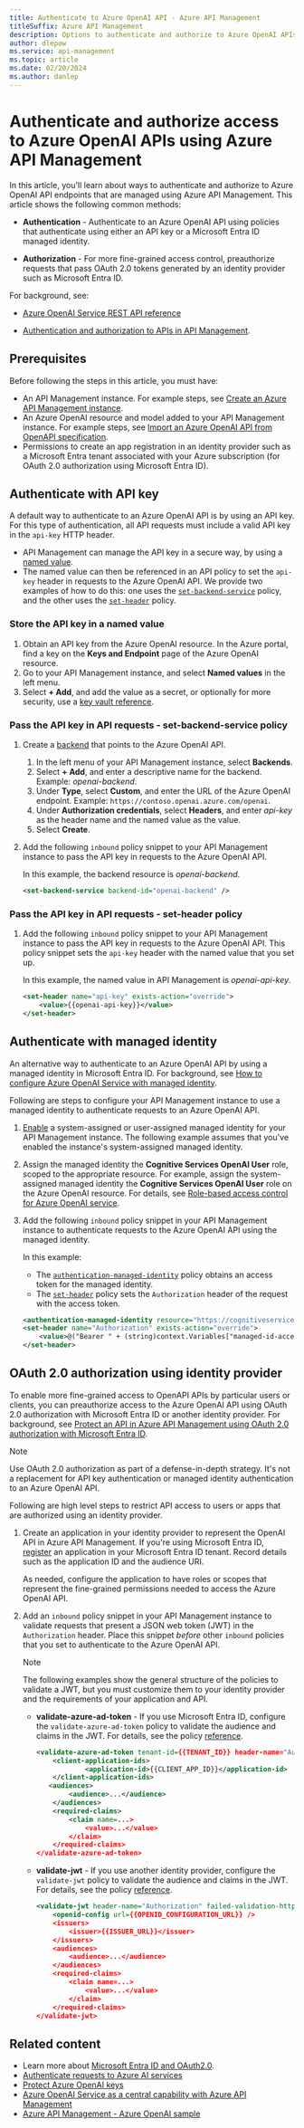 ```yaml
---
title: Authenticate to Azure OpenAI API - Azure API Management
titleSuffix: Azure API Management
description: Options to authenticate and authorize to Azure OpenAI APIs using Azure API Management. Includes API key, managed identity, and OAuth 2.0 authorization.
author: dlepow
ms.service: api-management
ms.topic: article
ms.date: 02/20/2024
ms.author: danlep
---
```


# Authenticate and authorize access to Azure OpenAI APIs using Azure API Management 

In this article, you'll learn about ways to authenticate and authorize to Azure OpenAI API endpoints that are managed using Azure API Management. This article shows the following common methods:

* **Authentication** - Authenticate to an Azure OpenAI API using policies that authenticate using either an API key or a Microsoft Entra ID managed identity.

* **Authorization** - For more fine-grained access control, preauthorize requests that pass OAuth 2.0 tokens generated by an identity provider such as Microsoft Entra ID.

For background, see:

* [Azure OpenAI Service REST API reference](/azure/ai-services/openai/reference)

* [Authentication and authorization to APIs in API Management](authentication-authorization-overview.md).

## Prerequisites

Before following the steps in this article, you must have:

- An API Management instance. For example steps, see [Create an Azure API Management instance](get-started-create-service-instance.md).
- An Azure OpenAI resource and model added to your API Management instance. For example steps, see [Import an Azure OpenAI API from OpenAPI specification](openai-api-from-specification.md).
- Permissions to create an app registration in an identity provider such as a Microsoft Entra tenant associated with your Azure subscription (for OAuth 2.0 authorization using Microsoft Entra ID).

## Authenticate with API key

A default way to authenticate to an Azure OpenAI API is by using an API key. For this type of authentication, all API requests must include a valid API key in the `api-key` HTTP header.

* API Management can manage the API key in a secure way, by using a [named value](api-management-howto-properties.md). 
* The named value can then be referenced in an API policy to set the `api-key` header in requests to the Azure OpenAI API. We provide two examples of how to do this: one uses the [`set-backend-service`](set-backend-service-policy.md) policy, and the other uses the [`set-header`](set-header-policy.md) policy.

### Store the API key in a named value

1. Obtain an API key from the Azure OpenAI resource. In the Azure portal, find a key on the **Keys and Endpoint** page of the Azure OpenAI resource.
1. Go to your API Management instance, and select **Named values** in the left menu.
1. Select **+ Add**, and add the value as a secret, or optionally for more security, use a [key vault reference](api-management-howto-properties.md#key-vault-secrets).

### Pass the API key in API requests - set-backend-service policy

1. Create a [backend](backends.md) that points to the Azure OpenAI API.
    1. In the left menu of your API Management instance, select **Backends**.
    1. Select **+ Add**, and enter a descriptive name for the backend. Example: *openai-backend*.
    1. Under **Type**, select **Custom**, and enter the URL of the Azure OpenAI endpoint. Example: `https://contoso.openai.azure.com/openai`.
    1. Under **Authorization credentials**, select **Headers**, and enter *api-key* as the header name and the named value as the value.
    1. Select **Create**.
1. Add the following `inbound` policy snippet to your API Management instance to pass the API key in requests to the Azure OpenAI API. 

    In this example, the backend resource is *openai-backend*.

    ```xml
    <set-backend-service backend-id="openai-backend" />
    ```

### Pass the API key in API requests - set-header policy

1. Add the following `inbound` policy snippet to your API Management instance to pass the API key in requests to the Azure OpenAI API. This policy snippet sets the `api-key` header with the named value that you set up. 

    In this example, the named value in API Management is *openai-api-key*.

    ```xml
    <set-header name="api-key" exists-action="override">
        <value>{{openai-api-key}}</value>
    </set-header>
    ```


## Authenticate with managed identity

An alternative way to authenticate to an Azure OpenAI API by using a managed identity in Microsoft Entra ID. For background, see
[How to configure Azure OpenAI Service with managed identity](../ai-services/openai/how-to/managed-identity.md).

Following are steps to configure your API Management instance to use a managed identity to authenticate requests to an Azure OpenAI API. 

1. [Enable](api-management-howto-use-managed-service-identity.md) a system-assigned or user-assigned managed identity for your API Management instance. The following example assumes that you've enabled the instance's system-assigned managed identity.

1. Assign the managed identity the **Cognitive Services OpenAI User** role, scoped to the appropriate resource. For example, assign the system-assigned managed identity the **Cognitive Services OpenAI User** role on the Azure OpenAI resource. For details, see [Role-based access control for Azure OpenAI service](../ai-services/openai/how-to/role-based-access-control.md).

1. Add the following `inbound` policy snippet in your API Management instance to authenticate requests to the Azure OpenAI API using the managed identity. 

    In this example:
    
    * The [`authentication-managed-identity`](authentication-managed-identity-policy.md) policy obtains an access token for the managed identity. 
    * The [`set-header`](set-header-policy.md) policy sets the `Authorization` header of the request with the access token. 

    ```xml
    <authentication-managed-identity resource="https://cognitiveservices.azure.com" output-token-variable-name="managed-id-access-token" ignore-error="false" /> 
    <set-header name="Authorization" exists-action="override"> 
        <value>@("Bearer " + (string)context.Variables["managed-id-access-token"])</value> 
    </set-header> 
    ```

## OAuth 2.0 authorization using identity provider

To enable more fine-grained access to OpenAPI APIs by particular users or clients, you can preauthorize access to the Azure OpenAI API using OAuth 2.0 authorization with Microsoft Entra ID or another identity provider. For background, see [Protect an API in Azure API Management using OAuth 2.0 authorization with Microsoft Entra ID](api-management-howto-protect-backend-with-aad.md).

> [!NOTE]
> Use OAuth 2.0 authorization as part of a defense-in-depth strategy. It's not a replacement for API key authentication or managed identity authentication to an Azure OpenAI API.

Following are high level steps to restrict API access to users or apps that are authorized using an identity provider.  

1. Create an application in your identity provider to represent the OpenAI API in Azure API Management. If you're using Microsoft Entra ID, [register](api-management-howto-protect-backend-with-aad.md#register-an-application-in-microsoft-entra-id-to-represent-the-api) an application in your Microsoft Entra ID tenant. Record details such as the application ID and the audience URI.

    As needed, configure the application to have roles or scopes that represent the fine-grained permissions needed to access the Azure OpenAI API.

1. Add an `inbound` policy snippet in your API Management instance to validate requests that present a JSON web token (JWT) in the `Authorization` header. Place this snippet *before* other `inbound` policies that you set to authenticate to the Azure OpenAI API. 

    > [!NOTE]
    > The following examples show the general structure of the policies to validate a JWT, but you must customize them to your identity provider and the requirements of your application and API.

    * **validate-azure-ad-token** - If you use Microsoft Entra ID, configure the `validate-azure-ad-token` policy to validate the audience and claims in the JWT. For details, see the policy [reference](validate-azure-ad-token-policy.md).

        ```xml
        <validate-azure-ad-token tenant-id={{TENANT_ID}} header-name="Authorization" failed-validation-httpcode="401" failed-validation-error-message="Unauthorized. Access token is missing or invalid.">
            <client-application-ids>
                    <application-id>{{CLIENT_APP_ID}}</application-id>
            </client-application-ids>
           <audiences>
                <audience>...</audience> 
            </audiences>
            <required-claims>
                <claim name=...>
                    <value>...</value>
                </claim>
            </required-claims>
        </validate-azure-ad-token>
        ```


    * **validate-jwt** - If you use another identity provider, configure the `validate-jwt` policy to validate the audience and claims in the JWT. For details, see the policy [reference](validate-jwt-policy.md).

        ```xml
        <validate-jwt header-name="Authorization" failed-validation-httpcode="401" failed-validation-error-message="Unauthorized. Access token is missing or invalid.">
            <openid-config url={{OPENID_CONFIGURATION_URL}} />
            <issuers>
                <issuer>{{ISSUER_URL}}</issuer>
            </issuers>
            <audiences>
                <audience>...</audience> 
            </audiences>
            <required-claims>
                <claim name=...>
                    <value>...</value>
                </claim>
            </required-claims>
        </validate-jwt>
        ```
    
## Related content

* Learn more about [Microsoft Entra ID and OAuth2.0](../active-directory/develop/authentication-vs-authorization.md).  
* [Authenticate requests to Azure AI services](../ai-services/authentication.md#authenticate-with-microsoft-entra-id)
* [Protect Azure OpenAI keys](/semantic-kernel/deploy/use-ai-apis-with-api-management?toc=%2Fazure%2Fapi-management%2Ftoc.json&bc=/azure/api-management/breadcrumb/toc.json)
* [Azure OpenAI Service as a central capability with Azure API Management](/samples/azure/enterprise-azureai/enterprise-azureai/)
* [Azure API Management - Azure OpenAI sample](https://github.com/galiniliev/apim-azure-openai-sample)